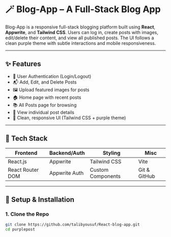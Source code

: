 # 🪄 Blog-App – A Full-Stack Blog App

Blog-App is a responsive full-stack blogging platform built using **React**, **Appwrite**, and **Tailwind CSS**. Users can log in, create posts with images, edit/delete their content, and view all published posts. The UI follows a clean purple theme with subtle interactions and mobile responsiveness.

---

## ✨ Features

- 🔐 User Authentication (Login/Logout)
- 📬 Add, Edit, and Delete Posts
- 🖼️ Upload featured images for posts
- 🏠 Home page with recent posts
- 📚 All Posts page for browsing
- 📄 View individual post details
- 🎨 Clean, responsive UI (Tailwind CSS + purple theme)


---

## 🚀 Tech Stack

| Frontend | Backend/Auth | Styling | Misc |
|----------|--------------|---------|------|
| React.js | Appwrite     | Tailwind CSS | Vite |
| React Router DOM | Appwrite Auth | Custom Components | Git & GitHub |

---

## 🔧 Setup & Installation

### 1. Clone the Repo
```bash
git clone https://github.com/talibyousuf/React-blog-app.git
cd purplepost
